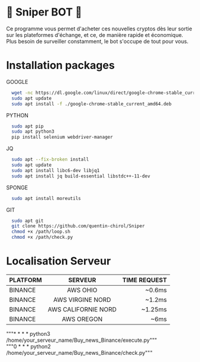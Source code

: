 
# 🤖 Sniper BOT 🤖 

Ce programme vous permet d'acheter ces nouvelles cryptos dès leur sortie sur les plateformes d'échange, et ce, de manière rapide et économique. Plus besoin de surveiller constamment, le bot s'occupe de tout pour vous.

# Installation packages 

GOOGLE 

```bash
  wget -nc https://dl.google.com/linux/direct/google-chrome-stable_current_amd64.deb 
  sudo apt update 
  sudo apt install -f ./google-chrome-stable_current_amd64.deb 
```
PYTHON

```bash
  sudo apt pip 
  sudo apt python3 
  pip install selenium webdriver-manager
```

JQ

```bash
  sudo apt --fix-broken install 
  sudo apt update 
  sudo apt install libc6-dev libjq1 
  sudo apt install jq build-essential libstdc++-11-dev
```

SPONGE

```bash
  sudo apt install moreutils
```

GIT

```bash
  sudo apt git 
  git clone https://github.com/quentin-chirol/Sniper
  chmod +x /path/loop.sh
  chmod +x /path/check.py
```

# Localisation Serveur 

| PLATFORM | SERVEUR | TIME REQUEST |
|:-|:-:|-:|
| BINANCE |  AWS OHIO  |  ~0.6ms  |
| BINANCE |  AWS VIRGINE NORD  |  ~1.2ms  |
| BINANCE |  AWS CALIFORNIE NORD  |  ~1.25ms  |
| BINANCE |  AWS OREGON  |  ~6ms  |

"""* * * * python3 /home/your_serveur_name/Buy_news_Binance/execute.py""" <br>
"""0 * * * python2 /home/your_serveur_name/Buy_news_Binance/check.py""" <br>

